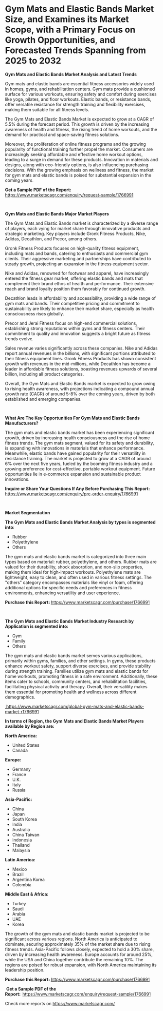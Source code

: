 <p><h1>Gym Mats and Elastic Bands Market Size, and Examines its Market Scope, with a Primary Focus on Growth Opportunities, and Forecasted Trends Spanning from 2025 to 2032</h1></p><p><strong>Gym Mats and Elastic Bands Market Analysis and Latest Trends</strong></p>
<p><p>Gym mats and elastic bands are essential fitness accessories widely used in homes, gyms, and rehabilitation centers. Gym mats provide a cushioned surface for various workouts, ensuring safety and comfort during exercises like yoga, pilates, and floor workouts. Elastic bands, or resistance bands, offer versatile resistance for strength training and flexibility exercises, making them suitable for all fitness levels.</p><p>The Gym Mats and Elastic Bands Market is expected to grow at a CAGR of 5.5% during the forecast period. This growth is driven by the increasing awareness of health and fitness, the rising trend of home workouts, and the demand for practical and space-saving fitness solutions. </p><p>Moreover, the proliferation of online fitness programs and the growing popularity of functional training further propel the market. Consumers are increasingly seeking affordable and effective home workout options, leading to a surge in demand for these products. Innovation in materials and designs, along with eco-friendly options, is also influencing purchasing decisions. With the growing emphasis on wellness and fitness, the market for gym mats and elastic bands is poised for substantial expansion in the coming years.</p></p>
<p><strong>Get a Sample PDF of the Report:&nbsp;</strong> <a href="https://www.marketscagr.com/enquiry/request-sample/1766991?utm_campaign=1766&utm_medium=2&utm_source=Github&utm_content=ia&utm_term=09022025&utm_id=gym-mats-and-elastic-bands">https://www.marketscagr.com/enquiry/request-sample/1766991</a></p>
<p>&nbsp;</p>
<p><strong>Gym Mats and Elastic Bands Major Market Players</strong></p>
<p><p>The Gym Mats and Elastic Bands market is characterized by a diverse range of players, each vying for market share through innovative products and strategic marketing. Key players include Gronk Fitness Products, Nike, Adidas, Decathlon, and Precor, among others.</p><p>Gronk Fitness Products focuses on high-quality fitness equipment, including mats and bands, catering to enthusiasts and commercial gym clients. Their aggressive marketing and partnerships have contributed to steady growth, projecting an expansion in the fitness equipment sector.</p><p>Nike and Adidas, renowned for footwear and apparel, have increasingly entered the fitness gear market, offering elastic bands and mats that complement their brand ethos of health and performance. Their extensive reach and brand loyalty position them favorably for continued growth.</p><p>Decathlon leads in affordability and accessibility, providing a wide range of gym mats and bands. Their competitive pricing and commitment to sustainability are likely to enhance their market share, especially as health consciousness rises globally.</p><p>Precor and Jerai Fitness focus on high-end commercial solutions, establishing strong reputations within gyms and fitness centers. Their commitment to quality and innovation suggests a bright future as fitness trends evolve.</p><p>Sales revenue varies significantly across these companies. Nike and Adidas report annual revenues in the billions, with significant portions attributed to their fitness equipment lines. Gronk Fitness Products has shown consistent growth with revenues in the mid-millions, while Decathlon has become a leader in affordable fitness solutions, boasting revenues upwards of several billion, including all product categories.</p><p>Overall, the Gym Mats and Elastic Bands market is expected to grow owing to rising health awareness, with projections indicating a compound annual growth rate (CAGR) of around 5-8% over the coming years, driven by both established and emerging companies.</p></p>
<p>&nbsp;</p>
<p><strong>What Are The Key Opportunities For Gym Mats and Elastic Bands Manufacturers?</strong></p>
<p><p>The gym mats and elastic bands market has been experiencing significant growth, driven by increasing health consciousness and the rise of home fitness trends. The gym mats segment, valued for its safety and durability, is expanding with innovations in materials that enhance performance. Meanwhile, elastic bands have gained popularity for their versatility in resistance training. The market is projected to grow at a CAGR of around 6% over the next five years, fueled by the booming fitness industry and a growing preference for cost-effective, portable workout equipment. Future opportunities lie in e-commerce expansion and sustainable product innovations.</p></p>
<p><strong>Inquire or Share Your Questions If Any Before Purchasing This Report:</strong> <a href="https://www.marketscagr.com/enquiry/pre-order-enquiry/1766991?utm_campaign=1766&utm_medium=2&utm_source=Github&utm_content=ia&utm_term=09022025&utm_id=gym-mats-and-elastic-bands">https://www.marketscagr.com/enquiry/pre-order-enquiry/1766991</a></p>
<p>&nbsp;</p>
<p><strong>Market Segmentation</strong></p>
<p><strong>The Gym Mats and Elastic Bands Market Analysis by types is segmented into:</strong></p>
<p><ul><li>Rubber</li><li>Polyethylene</li><li>Others</li></ul></p>
<p><p>The gym mats and elastic bands market is categorized into three main types based on material: rubber, polyethylene, and others. Rubber mats are valued for their durability, shock absorption, and non-slip properties, making them ideal for high-impact workouts. Polyethylene mats are lightweight, easy to clean, and often used in various fitness settings. The "others" category encompasses materials like vinyl or foam, offering additional options for specific needs and preferences in fitness environments, enhancing versatility and user experience.</p></p>
<p><strong>Purchase this Report:&nbsp;</strong><a href="https://www.marketscagr.com/purchase/1766991?utm_campaign=1766&utm_medium=2&utm_source=Github&utm_content=ia&utm_term=09022025&utm_id=gym-mats-and-elastic-bands">https://www.marketscagr.com/purchase/1766991</a></p>
<p>&nbsp;</p>
<p><strong>The Gym Mats and Elastic Bands Market Industry Research by Application is segmented into:</strong></p>
<p><ul><li>Gym</li><li>Family</li><li>Others</li></ul></p>
<p><p>The gym mats and elastic bands market serves various applications, primarily within gyms, families, and other settings. In gyms, these products enhance workout safety, support diverse exercises, and provide stability during strength training. Families utilize gym mats and elastic bands for home workouts, promoting fitness in a safe environment. Additionally, these items cater to schools, community centers, and rehabilitation facilities, facilitating physical activity and therapy. Overall, their versatility makes them essential for promoting health and wellness across different demographics.</p></p>
<p><a href="https://www.marketscagr.com/global-gym-mats-and-elastic-bands-market-r1766991?utm_campaign=1766&utm_medium=2&utm_source=Github&utm_content=ia&utm_term=09022025&utm_id=gym-mats-and-elastic-bands">&nbsp;https://www.marketscagr.com/global-gym-mats-and-elastic-bands-market-r1766991</a></p>
<p><strong>In terms of Region, the Gym Mats and Elastic Bands Market Players available by Region are:</strong></p>
<p>
    <p> <strong> North America: </strong>
        <ul>
            <li>United States</li>
            <li>Canada</li>
        </ul>
        </p> 
    <p> <strong> Europe: </strong>
        <ul>
            <li>Germany</li>
            <li>France</li>
            <li>U.K.</li>
            <li>Italy</li>
            <li>Russia</li>
        </ul>
        </p> 
    <p> <strong> Asia-Pacific: </strong>
        <ul>
            <li>China</li>
            <li>Japan</li>
            <li>South Korea</li>
            <li>India</li>
            <li>Australia</li>
            <li>China Taiwan</li>
            <li>Indonesia</li>
            <li>Thailand</li>
            <li>Malaysia</li>
        </ul>
        </p> 
    <p> <strong> Latin America: </strong>
        <ul>
            <li>Mexico</li>
            <li>Brazil</li>
            <li>Argentina Korea</li>
            <li>Colombia</li>
        </ul>
        </p> 
    <p> <strong> Middle East & Africa: </strong>
        <ul>
            <li>Turkey</li>
            <li>Saudi</li>
            <li>Arabia</li>
            <li>UAE</li>
            <li>Korea</li>
        </ul>
    </p>
    </p>
<p><p>The growth of the gym mats and elastic bands market is projected to be significant across various regions. North America is anticipated to dominate, securing approximately 35% of the market share due to rising fitness trends. Asia-Pacific follows closely, expected to hold a 30% share, driven by increasing health awareness. Europe accounts for around 25%, while the USA and China together contribute the remaining 10%. The regions are poised for robust expansion, with North America maintaining its leadership position.</p></p>
<p><strong>Purchase this Report: </strong><a href="https://www.marketscagr.com/purchase/1766991?utm_campaign=1766&utm_medium=2&utm_source=Github&utm_content=ia&utm_term=09022025&utm_id=gym-mats-and-elastic-bands">https://www.marketscagr.com/purchase/1766991</a></p>
<p>&nbsp;<strong>Get a Sample PDF of the Report:&nbsp;&nbsp;</strong><a href="https://www.marketscagr.com/enquiry/request-sample/1766991?utm_campaign=1766&utm_medium=2&utm_source=Github&utm_content=ia&utm_term=09022025&utm_id=gym-mats-and-elastic-bands">https://www.marketscagr.com/enquiry/request-sample/1766991</a></p>
<p><strong></strong></p>
<p>Check more reports on <a href="https://www.marketscagr.com/?utm_campaign=1766&utm_medium=2&utm_source=Github&utm_content=ia&utm_term=09022025&utm_id=gym-mats-and-elastic-bands">https://www.marketscagr.com/</a></p>